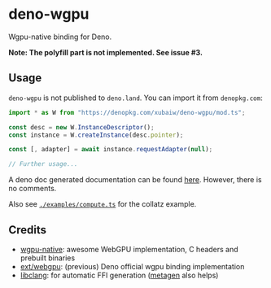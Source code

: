 # deno-wgpu

Wgpu-native binding for Deno.

**Note: The polyfill part is not implemented. See issue #3.**

## Usage

`deno-wgpu` is not published to `deno.land`. You can import it from `denopkg.com`:

```ts
import * as W from "https://denopkg.com/xubaiw/deno-wgpu/mod.ts";

const desc = new W.InstanceDescriptor();
const instance = W.createInstance(desc.pointer);

const [, adapter] = await instance.requestAdapter(null);

// Further usage...
```

A deno doc generated documentation can be found [here](https://doc.deno.land/https://denopkg.com/xubaiw/deno-wgpu@master/mod.ts). However, there is no comments.

Also see [`./examples/compute.ts`](./examples/compute.ts) for the collatz example.

## Credits

- [wgpu-native](https://github.com/gfx-rs/wgpu-native): awesome WebGPU implementation, C headers and prebuilt binaries
- [ext/webgpu](https://github.com/denoland/deno/tree/v1.22.3/ext/webgpu): (previous) Deno official wgpu binding implementation
- [libclang](https://github.com/aapoalas/libclang_deno): for automatic FFI generation ([metagen](https://github.com/shirakaba/clang_metagen_deno) also helps)
